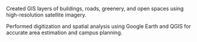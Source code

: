 Created GIS layers of buildings, roads, greenery, and open spaces using high-resolution satellite imagery.

Performed digitization and spatial analysis using Google Earth and QGIS for accurate area estimation and campus planning.
